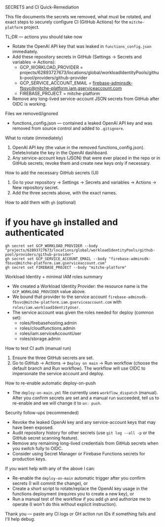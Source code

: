 SECRETS and CI Quick-Remediation

This file documents the secrets we removed, what must be rotated, and exact steps to securely configure CI (GitHub Actions) for the `mitche-platform` project.

TL;DR — actions you should take now
- Rotate the OpenAI API key that was leaked in `functions_config.json` immediately.
- Add these repository secrets in GitHub (Settings → Secrets and variables → Actions):
  - GCP_WORKLOAD_PROVIDER = projects/62893727673/locations/global/workloadIdentityPools/github-pool/providers/github-provider
  - GCP_SERVICE_ACCOUNT_EMAIL = firebase-adminsdk-fbsvc@mitche-platform.iam.gserviceaccount.com
  - FIREBASE_PROJECT = mitche-platform
- Remove any long-lived service-account JSON secrets from GitHub after OIDC is working.

Files we removed/ignored
- functions_config.json — contained a leaked OpenAI API key and was removed from source control and added to `.gitignore`.

What to rotate (immediately)
1) OpenAI API key (the value in the removed functions_config.json). Delete/rotate the key in the OpenAI dashboard.
2) Any service-account keys (JSON) that were ever placed in the repo or in GitHub secrets; revoke them and create new keys only if necessary.

How to add the necessary GitHub secrets (UI)
1. Go to your repository → Settings → Secrets and variables → Actions → New repository secret.
2. Add the three secrets above, with the exact names.

How to add them with `gh` (optional)

# if you have `gh` installed and authenticated
```
gh secret set GCP_WORKLOAD_PROVIDER --body "projects/62893727673/locations/global/workloadIdentityPools/github-pool/providers/github-provider"
gh secret set GCP_SERVICE_ACCOUNT_EMAIL --body "firebase-adminsdk-fbsvc@mitche-platform.iam.gserviceaccount.com"
gh secret set FIREBASE_PROJECT --body "mitche-platform"
```

Workload Identity + minimal IAM roles summary
- We created a Workload Identity Provider: the resource name is the `GCP_WORKLOAD_PROVIDER` value above.
- We bound that provider to the service account `firebase-adminsdk-fbsvc@mitche-platform.iam.gserviceaccount.com` with `roles/iam.workloadIdentityUser`.
- The service account was given the roles needed for deploy (common set):
  - roles/firebasehosting.admin
  - roles/cloudfunctions.admin
  - roles/iam.serviceAccountUser
  - roles/storage.admin

How to test CI auth (manual run)
1. Ensure the three GitHub secrets are set.
2. Go to GitHub → Actions → `Deploy on main` → Run workflow (choose the default branch and Run workflow). The workflow will use OIDC to impersonate the service account and deploy.

How to re-enable automatic deploy-on-push
- The `deploy-on-main.yml` file currently uses `workflow_dispatch` (manual). After you confirm secrets are set and a manual run succeeded, tell us to re-enable and we will change it to `on: push`.

Security follow-ups (recommended)
- Revoke the leaked OpenAI key and any service-account keys that may have been exposed.
- Audit repository history for other secrets (use `git log --all -p` or the GitHub secret scanning feature).
- Remove any remaining long-lived credentials from GitHub secrets when you switch fully to OIDC.
- Consider using Secret Manager or Firebase Functions secrets for production keys.

If you want help with any of the above I can:
- Re-enable the `deploy-on-main` automatic trigger after you confirm secrets (I will commit the change), or
- Create a short script to rotate/replace the OpenAI key usage in the functions deployment (requires you to create a new key), or
- Run a manual test of the workflow if you add `gh` and authorize me to operate (I won't do this without explicit instruction).

Thank you — paste any CI logs or GH action run IDs if something fails and I'll help debug.

